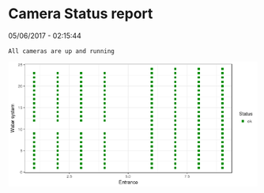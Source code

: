 Camera Status report
================
05/06/2017 - 02:15:44

    All cameras are up and running

![](camreport_files/figure-markdown_github/unnamed-chunk-2-1.png)
